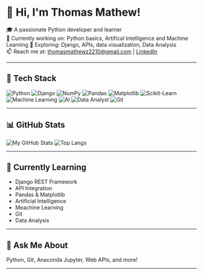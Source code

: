 # 👋 Hi, I'm Thomas Mathew!

🎓 A passionate Python developer and learner  
🔭 Currently working on: Python basics, Artifical Intelligence and Machine Learning
🌱 Exploring: Django, APIs, data visualization, Data Analysis  
📫 Reach me at: thomasmathewz2210@gmail.com | [LinkedIn](https://www.linkedin.com/in/tm1022)   

---

## 🧰 Tech Stack
![Python](https://img.shields.io/badge/-Python-333?style=for-the-badge&logo=python)
![Django](https://img.shields.io/badge/-Django-333?style=for-the-badge&logo=django)
![NumPy](https://img.shields.io/badge/-NumPy-333?style=for-the-badge&logo=numpy)
![Pandas](https://img.shields.io/badge/-Pandas-333?style=for-the-badge&logo=pandas)
![Matplotlib](https://img.shields.io/badge/-Matplotlib-333?style=for-the-badge&logo=matplotlib)
![Scikit-Learn](https://img.shields.io/badge/-Scikit--Learn-333?style=for-the-badge&logo=scikit-learn)
![Machine Learning](https://img.shields.io/badge/-Machine%20Learning-333?style=for-the-badge&logo=python)
![AI](https://img.shields.io/badge/-Artificial%20Intelligence-333?style=for-the-badge&logo=openai)
![Data Analyst](https://img.shields.io/badge/-Data%20Analyst-333?style=for-the-badge&logo=bar-chart)
![Git](https://img.shields.io/badge/-Git-333?style=for-the-badge&logo=git)

---

## 📊 GitHub Stats

![My GitHub Stats](https://github-readme-stats.vercel.app/api?username=ThomasMathewz&show_icons=true&theme=radical)
![Top Langs](https://github-readme-stats.vercel.app/api/top-langs/?username=ThomasMathewz&layout=compact&theme=radical)

---

## 🧠 Currently Learning

- Django REST Framework
- API Integration
- Pandas & Matplotlib
- Artificial Intelligence
- Meachine Learning
- Git
- Data Analysis 

---

## 💬 Ask Me About
Python, Git, Anaconda Jupyter, Web APIs, and more!

---
